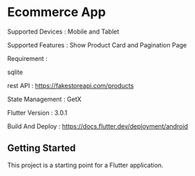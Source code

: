 # Ecommerce App

Supported Devices : Mobile and Tablet 

Supported Features : Show Product Card and Pagination Page

Requirement :

sqlite 

rest API : https://fakestoreapi.com/products 

State Management : GetX 

Flutter Version : 3.0.1 

Build And Deploy :
https://docs.flutter.dev/deployment/android

## Getting Started

This project is a starting point for a Flutter application.

